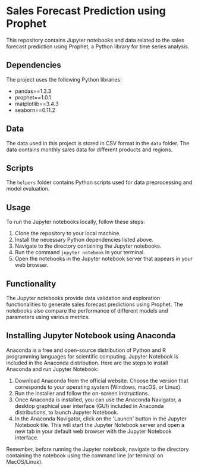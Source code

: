 # Sales Forecast Prediction using Prophet

This repository contains Jupyter notebooks and data related to the sales forecast prediction using Prophet, a Python library for time series analysis.

## Dependencies

The project uses the following Python libraries:

- pandas==1.3.3
- prophet==1.0.1
- matplotlib==3.4.3
- seaborn==0.11.2

## Data

The data used in this project is stored in CSV format in the `data` folder. The data contains monthly sales data for different products and regions.

## Scripts

The `helpers` folder contains Python scripts used for data preprocessing and model evaluation.

## Usage

To run the Jupyter notebooks locally, follow these steps:

1. Clone the repository to your local machine.
2. Install the necessary Python dependencies listed above.
3. Navigate to the directory containing the Jupyter notebooks.
4. Run the command `jupyter notebook` in your terminal.
5. Open the notebooks in the Jupyter notebook server that appears in your web browser.

## Functionality

The Jupyter notebooks provide data validation and exploration functionalities to generate sales forecast predictions using Prophet. The notebooks also compare the performance of different models and parameters using various metrics.

## Installing Jupyter Notebook using Anaconda

Anaconda is a free and open-source distribution of Python and R programming languages for scientific computing. Jupyter Notebook is included in the Anaconda distribution. Here are the steps to install Anaconda and run Jupyter Notebook:

1. Download Anaconda from the official website. Choose the version that corresponds to your operating system (Windows, macOS, or Linux).
2. Run the installer and follow the on-screen instructions.
3. Once Anaconda is installed, you can use the Anaconda Navigator, a desktop graphical user interface (GUI) included in Anaconda distributions, to launch Jupyter Notebook.
4. In the Anaconda Navigator, click on the 'Launch' button in the Jupyter Notebook tile. This will start the Jupyter Notebook server and open a new tab in your default web browser with the Jupyter Notebook interface.

Remember, before running the Jupyter notebook, navigate to the directory containing the notebook using the command line (or terminal on MacOS/Linux).
